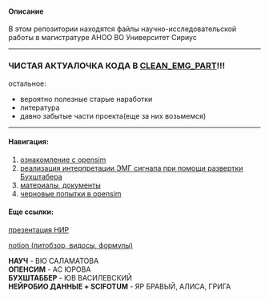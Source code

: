 #### Описание

В этом репозитории находятся файлы научно-исследовательской работы в магистратуре АНОО ВО Университет Сириус
___
### ЧИСТАЯ АКТУАЛОЧКА КОДА В [CLEAN_EMG_PART](CLEAN_EMG_PART)!!!
остальное:  
- вероятно полезные старые наработки   
- литература 
- давно забытые части проекта(еще за них возьмемся)
___
#### Навигация:
1) [ознакомление с opensim](diploma_barselona)
2) [реализация интерпретации ЭМГ сигнала при помощи развертки Бухштабера](razvertki)
3) [материалы, документы](docks)
4) [черновые попытки в opensim](simples)

####  Еще ссылки:
[презентация НИР](https://www.canva.com/design/DAGEiKEYYeM/IqGvbq37UT4gWMFQFpR92A/edit?utm_content=DAGEiKEYYeM&utm_campaign=designshare&utm_medium=link2&utm_source=sharebutton)
  
[notion (литобзор, видосы, формулы)](https://www.notion.so/21bd33d5fdae446087f1b12d1938f162?pvs=4)

**НАУЧ** - ВЮ САЛАМАТОВА  
**ОПЕНСИМ** - АС ЮРОВА  
**БУХШТАББЕР** - ЮВ ВАСИЛЕВСКИЙ  
**НЕЙРОБИО ДАННЫЕ + SCIFOTUM** - ЯР БРАВЫЙ, АЛИСА, ГРИГА

